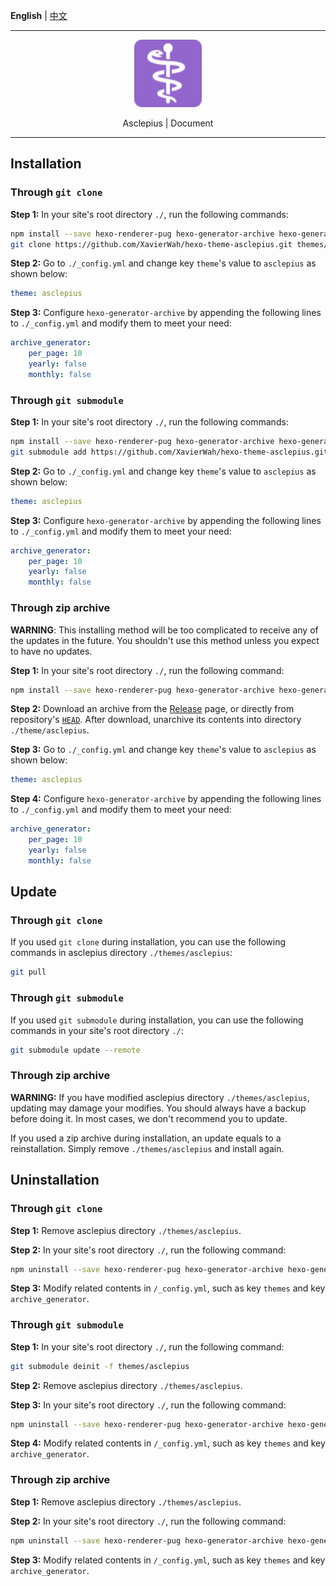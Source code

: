 **English** | [中文](document_CN.md)

---



<div align=center>
    <img src="resources/logo_animated.svg" width="108" alt="logo" />
    <p>Asclepius | Document</p>
</div>


---

## Installation

### Through `git clone`

**Step 1:** In your site's root directory `./`, run the following commands: 

``` bash
npm install --save hexo-renderer-pug hexo-generator-archive hexo-generator-feed hexo-generator-sitemap
git clone https://github.com/XavierWah/hexo-theme-asclepius.git themes/asclepius
```

**Step 2:** Go to `./_config.yml` and change key `theme`'s value to `asclepius` as shown below: 

```yaml
theme: asclepius
```

**Step 3:** Configure `hexo-generator-archive` by appending the following lines to `./_config.yml` and modify them to meet your need: 

``` yaml
archive_generator:
    per_page: 10
    yearly: false
    monthly: false
```

### Through `git submodule`

**Step 1:** In your site's root directory `./`, run the following commands: 

``` bash
npm install --save hexo-renderer-pug hexo-generator-archive hexo-generator-feed hexo-generator-sitemap
git submodule add https://github.com/XavierWah/hexo-theme-asclepius.git themes/asclepius
```

**Step 2:** Go to `./_config.yml` and change key `theme`'s value to `asclepius` as shown below: 

```yaml
theme: asclepius
```

**Step 3:** Configure `hexo-generator-archive` by appending the following lines to `./_config.yml` and modify them to meet your need: 

``` yaml
archive_generator:
    per_page: 10
    yearly: false
    monthly: false
```

### Through zip archive

**WARNING**: This installing method will be too complicated to receive any of the updates in the future. You shouldn't use this method unless you expect to have no updates.

**Step 1:** In your site's root directory `./`, run the following command: 

``` bash
npm install --save hexo-renderer-pug hexo-generator-archive hexo-generator-feed hexo-generator-sitemap
```

**Step 2:** Download an archive from the [Release](https://github.com/XavierWah/hexo-theme-asclepius/releases) page, or directly from repository's [`HEAD`](https://github.com/XavierWah/hexo-theme-asclepius/archive/refs/heads/master.zip). After download, unarchive its contents into directory `./theme/asclepius`. 

**Step 3:** Go to `./_config.yml` and change key `theme`'s value to `asclepius` as shown below: 

```yaml
theme: asclepius
```

**Step 4:** Configure `hexo-generator-archive` by appending the following lines to `./_config.yml` and modify them to meet your need: 

``` yaml
archive_generator:
    per_page: 10
    yearly: false
    monthly: false
```

## Update

### Through `git clone`

If you used `git clone` during installation, you can use the following commands in asclepius directory `./themes/asclepius`: 

``` bash
git pull
```

### Through `git submodule`

If you used `git submodule` during installation, you can use the following commands in your site's root directory `./`: 

``` bash
git submodule update --remote
```

### Through zip archive

**WARNING:** If you have modified asclepius directory `./themes/asclepius`, updating may damage your modifies. You should always have a backup before doing it. In most cases, we don't recommend you to update. 

If you used a zip archive during installation, an update equals to a reinstallation. Simply remove `./themes/asclepius` and install again. 

## Uninstallation

### Through `git clone`

**Step 1:** Remove asclepius directory `./themes/asclepius`. 

**Step 2:** In your site's root directory `./`, run the following command: 

``` bash
npm uninstall --save hexo-renderer-pug hexo-generator-archive hexo-generator-feed hexo-generator-sitemap
```

**Step 3:** Modify related contents in `/_config.yml`, such as key `themes` and key `archive_generator`. 

### Through `git submodule`

**Step 1:** In your site's root directory `./`, run the following command: 

``` bash
git submodule deinit -f themes/asclepius
```

**Step 2:** Remove asclepius directory `./themes/asclepius`. 

**Step 3:** In your site's root directory `./`, run the following command: 

``` bash
npm uninstall --save hexo-renderer-pug hexo-generator-archive hexo-generator-feed hexo-generator-sitemap
```

**Step 4:** Modify related contents in `/_config.yml`, such as key `themes` and key `archive_generator`. 

### Through zip archive

**Step 1:** Remove asclepius directory `./themes/asclepius`. 

**Step 2:** In your site's root directory `./`, run the following command: 

``` bash
npm uninstall --save hexo-renderer-pug hexo-generator-archive hexo-generator-feed hexo-generator-sitemap
```

**Step 3:** Modify related contents in `/_config.yml`, such as key `themes` and key `archive_generator`. 
